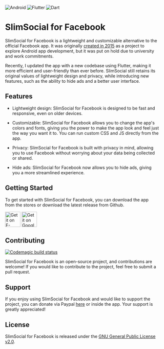 
![Android](https://img.shields.io/badge/Android-3DDC84?style=for-the-badge&logo=android&logoColor=white)
![Flutter](https://img.shields.io/badge/Flutter-%2302569B.svg?style=for-the-badge&logo=Flutter&logoColor=white)
![Dart](https://img.shields.io/badge/dart-%230175C2.svg?style=for-the-badge&logo=dart&logoColor=white)
# SlimSocial for Facebook 


SlimSocial for Facebook is a lightweight and customizable alternative to the official Facebook app. It was originally [created in 2015](https://forum.xda-developers.com/android/apps-games/app-slimfacebook-1mb-0-permissions-t3254174) as a project to explore Android app development, but it was put on hold due to university and work commitments.

Recently, I updated the app with a new codebase using Flutter, making it more efficient and user-friendly than ever before. SlimSocial still retains its original values of lightweight design and privacy, while introducing new features, such as the ability to hide ads and a better user interface.

## Features

- Lightweight design: SlimSocial for Facebook is designed to be fast and responsive, even on older devices.

- Customizable: SlimSocial for Facebook allows you to change the app's colors and fonts, giving you the power to make the app look and feel just the way you want it to. You can run custom CSS and JS directly from the app.

- Privacy: SlimSocial for Facebook is built with privacy in mind, allowing you to use Facebook without worrying about your data being collected or shared.

- Hide ads: SlimSocial for Facebook now allows you to hide ads, giving you a more streamlined experience.

## Getting Started

To get started with SlimSocial for Facebook, you can download the app from the stores or download the latest release from Github.

<a href="https://f-droid.org/packages/it.rignanese.leo.slimfacebook/" target="_blank">
<img src="https://fdroid.gitlab.io/artwork/badge/get-it-on.png" alt="Get it on F-Droid" height="50"/></a>
<a href="https://play.google.com/store/apps/details?id=it.rignanese.leo.slimfacebook" target="_blank">
<img src="https://play.google.com/intl/en_us/badges/images/generic/en_badge_web_generic.png" alt="Get it on Google Play" height="50"/></a>


## Contributing
[![Codemagic build status](https://api.codemagic.io/apps/645a7fe598007bd18863656d/645a7fe598007bd18863656c/status_badge.svg)](https://codemagic.io/apps/645a7fe598007bd18863656d/645a7fe598007bd18863656c/latest_build)

SlimSocial for Facebook is an open-source project, and contributions are welcome! If you would like to contribute to the project, feel free to submit a pull request.

## Support

If you enjoy using SlimSocial for Facebook and would like to support the project, you can donate via Paypal [here](https://www.paypal.me/LeonardoRignanese) or inside the app. Your support is greatly appreciated!

## License

SlimSocial for Facebook is released under the [GNU General Public License v2.0](LICENSE).


